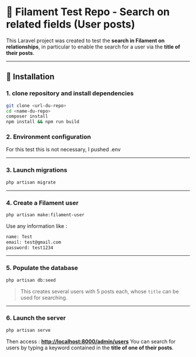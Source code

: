 # 🧪 Filament Test Repo - Search on related fields (User posts)

This Laravel project was created to test the **search in Filament on relationships**, in particular to enable the search for a user via the **title of their posts**.

---

## 🚀 Installation

### 1. clone repository and install dependencies

```bash
git clone <url-du-repo>
cd <name-du-repo>
composer install
npm install && npm run build
```

### 2. Environment configuration

For this test this is not necessary, I pushed .env

---

### 3. Launch migrations

```bash
php artisan migrate
```

---

### 4. Create a Filament user

```bash
php artisan make:filament-user
```

Use any information like : 
```bash
name: Test
email: test@gmail.com
password: test1234
```

---

### 5. Populate the database

```bash
php artisan db:seed
```

> This creates several users with 5 posts each, whose `title` can be used for searching.

---

### 6. Launch the server

```bash
php artisan serve
```

Then access : 
**[http://localhost:8000/admin/users](http://localhost:8000/admin/users)** 
You can search for users by typing a keyword contained in the **title of one of their posts**.
